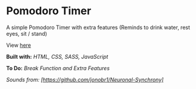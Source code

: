 # Pomodoro Timer

A simple Pomodoro Timer with extra features (Reminds to drink water, rest eyes, sit / stand)

View [here](https://denzeltl.github.io/pomodoro/)

**Built with:** _HTML, CSS, SASS, JavaScript_

**To Do:** _Break Function and Extra Features_

_Sounds from: [https://github.com/jonobr1/Neuronal-Synchrony]_
